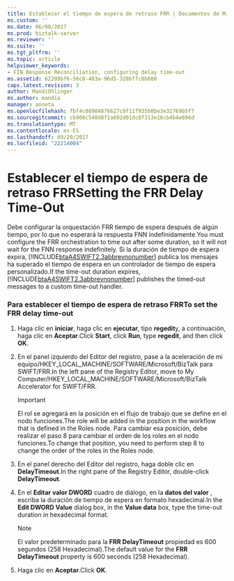 ```yaml
---
title: Establecer el tiempo de espera de retraso FRR | Documentos de Microsoft
ms.custom: ''
ms.date: 06/08/2017
ms.prod: biztalk-server
ms.reviewer: ''
ms.suite: ''
ms.tgt_pltfrm: ''
ms.topic: article
helpviewer_keywords:
- FIN Response Reconciliation, configuring delay time-out
ms.assetid: 62209bf6-56c8-483a-96d5-328bffc8b680
caps.latest.revision: 3
author: MandiOhlinger
ms.author: mandia
manager: anneta
ms.openlocfilehash: fbf4c08984876627c0f11f935b0be3e32769b5f7
ms.sourcegitcommit: cb908c540d8f1a692d01dc8f313e16cb4b4e696d
ms.translationtype: MT
ms.contentlocale: es-ES
ms.lasthandoff: 09/20/2017
ms.locfileid: "22214004"
---
```

# <a name="setting-the-frr-delay-time-out"></a><span data-ttu-id="1ca33-102">Establecer el tiempo de espera de retraso FRR</span><span class="sxs-lookup"><span data-stu-id="1ca33-102">Setting the FRR Delay Time-Out</span></span>
<span data-ttu-id="1ca33-103">Debe configurar la orquestación FRR tiempo de espera después de algún tiempo, por lo que no esperará la respuesta FNN indefinidamente.</span><span class="sxs-lookup"><span data-stu-id="1ca33-103">You must configure the FRR orchestration to time out after some duration, so it will not wait for the FNN response indefinitely.</span></span> <span data-ttu-id="1ca33-104">Si la duración de tiempo de espera expira, [!INCLUDE[btaA4SWIFT2.3abbrevnonumber](../../includes/btaa4swift2-3abbrevnonumber-md.md)] publica los mensajes ha superado el tiempo de espera en un controlador de tiempo de espera personalizado.</span><span class="sxs-lookup"><span data-stu-id="1ca33-104">If the time-out duration expires, [!INCLUDE[btaA4SWIFT2.3abbrevnonumber](../../includes/btaa4swift2-3abbrevnonumber-md.md)] publishes the timed-out messages to a custom time-out handler.</span></span>  
  
### <a name="to-set-the-frr-delay-time-out"></a><span data-ttu-id="1ca33-105">Para establecer el tiempo de espera de retraso FRR</span><span class="sxs-lookup"><span data-stu-id="1ca33-105">To set the FRR delay time-out</span></span>  
  
1.  <span data-ttu-id="1ca33-106">Haga clic en **iniciar**, haga clic en **ejecutar**, tipo **regedit**y, a continuación, haga clic en **Aceptar**.</span><span class="sxs-lookup"><span data-stu-id="1ca33-106">Click **Start**, click **Run**, type **regedit**, and then click **OK**.</span></span>  
  
2.  <span data-ttu-id="1ca33-107">En el panel izquierdo del Editor del registro, pase a la aceleración de mi equipo/HKEY_LOCAL_MACHINE/SOFTWARE/Microsoft/BizTalk para SWIFT/FRR.</span><span class="sxs-lookup"><span data-stu-id="1ca33-107">In the left pane of the Registry Editor, move to My Computer/HKEY_LOCAL_MACHINE/SOFTWARE/Microsoft/BizTalk Accelerator for SWIFT/FRR.</span></span>  
  
    > [!IMPORTANT]
    >  <span data-ttu-id="1ca33-108">El rol se agregará en la posición en el flujo de trabajo que se define en el nodo funciones.</span><span class="sxs-lookup"><span data-stu-id="1ca33-108">The role will be added in the position in the workflow that is defined in the Roles node.</span></span> <span data-ttu-id="1ca33-109">Para cambiar esa posición, debe realizar el paso 8 para cambiar el orden de los roles en el nodo funciones.</span><span class="sxs-lookup"><span data-stu-id="1ca33-109">To change that position, you need to perform step 8 to change the order of the roles in the Roles node.</span></span>  
  
3.  <span data-ttu-id="1ca33-110">En el panel derecho del Editor del registro, haga doble clic en **DelayTimeout**.</span><span class="sxs-lookup"><span data-stu-id="1ca33-110">In the right pane of the Registry Editor, double-click **DelayTimeout**.</span></span>  
  
4.  <span data-ttu-id="1ca33-111">En el **Editar valor DWORD** cuadro de diálogo, en la **datos del valor** , escriba la duración de tiempo de espera en formato hexadecimal.</span><span class="sxs-lookup"><span data-stu-id="1ca33-111">In the **Edit DWORD Value** dialog box, in the **Value data** box, type the time-out duration in hexadecimal format.</span></span>  
  
    > [!NOTE]
    >  <span data-ttu-id="1ca33-112">El valor predeterminado para la **FRR DelayTimeout** propiedad es 600 segundos (258 Hexadecimal).</span><span class="sxs-lookup"><span data-stu-id="1ca33-112">The default value for the **FRR DelayTimeout** property is 600 seconds (258 Hexadecimal).</span></span>  
  
5.  <span data-ttu-id="1ca33-113">Haga clic en **Aceptar**.</span><span class="sxs-lookup"><span data-stu-id="1ca33-113">Click **OK**.</span></span>